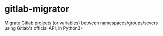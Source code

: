 # gitlab-migrator
Migrate Gitlab projects (or variables) between namespaces/groups/severs using Gitlab's official API, in Python3+
